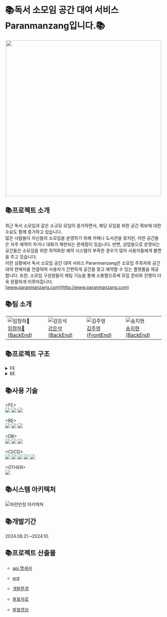 <h1>📚독서 소모임 공간 대여 서비스 Paranmanzang입니다.📚</h1>

<div align="center">
  <img src="https://github.com/user-attachments/assets/2b740bf6-e09b-4e56-8c3b-1dcc223dd33f" width="500"/>
</div>


<h2>📚프로젝트 소개</h2>

최근 독서 소모임과 같은 소규모 모임이 증가하면서, 해당 모임을 위한 공간 확보에 대한 수요도 함께 증가하고 있습니다.</br>
많은 사람들이 자신들의 소모임을 운영하기 위해 카페나 도서관을 찾지만, 이런 공간들은 자주 예약이 차거나 대화가 제한되는 문제점이 있습니다. 반면, 상업용으로 운영되는 공간들은 소모임을 위한 최적화된 예약 시스템이 부족한 경우가 많아 사용자들에게 불편을 주고 있습니다.</br>
이런 상황에서 독서 소모임 공간 대여 서비스 Paranmanzang은 소모임 주최자와 공간 대여 판매자를 연결하여 사용자가 간편하게 공간을 찾고 예약할 수 있는 플랫폼을 제공합니다. 또한, 소모임 구성원들이 채팅 기능을 통해 소통함으로써 모임 준비와 진행이 더욱 원활하게 이루어집니다.</br>
[www.paranmanzang.com](http://www.paranmanzang.com)</br>

<h2>📚팀 소개</h2>

<div align="center">
    <table>
        <tr>
            <td><img src="https://github.com/user-attachments/assets/adb74647-19ed-4942-83be-3d1d932aed2d" alt="임청하👑"/><br/><a href="https://github.com/chenghaLim">임청하👑 (BackEnd)</a></td>
            <td><img src="https://github.com/user-attachments/assets/e773a829-d675-410f-a2fd-28d811b98240" alt="강은석"/><br/><a href="https://github.com/MeteoRiver">강은석 (BackEnd)</a></td>
            <td><img src="https://github.com/user-attachments/assets/e887ac70-4c65-44d9-8a68-5aa9976238db" alt="김주영"/><br/><a href="https://github.com/Jyservice781">김주영 (FrontEnd)</a></td>
            <td><img src="https://github.com/user-attachments/assets/ef374542-3d5f-4364-9355-e1f501e77eab" alt="송지현"/><br/><a href="https://github.com/Songj2">송지현 (BackEnd)</a></td>
        </tr>
    </table>
</div>


<h2>📚프로젝트 구조</h2>
<details><summary>FE</summary>
프론트 추가 예정

</details>

<details><summary>BE</summary> 
├── .gitignore</br>
├── .gitmodules</br>
├── Jenkinsfile</br>
├── back_output.txt</br>
├── build.gradle</br>
├── database</br>
│   └── docker-compose.yaml</br>
├── docker-compose.yaml</br>
├── file_source.json</br>
├── gradle</br>
│   └── wrapper</br>
│       ├── gradle-wrapper.jar</br>
│       └── gradle-wrapper.properties</br>
├── gradlew</br>
├── gradlew.bat</br>
├── server</br>
│   ├── config-server</br>
│   ├── eureka-server</br>
│   │   ├── .gitignore</br>
│   │   ├── Dockerfile</br>
│   │   ├── build.gradle</br>
│   │   ├── eureka.yaml</br>
│   │   └── src</br>
│   │       └── eurekaserver</br>
│   │           └── EurekaServerApplication.java</br>
│   │   └── resources</br>
│   │       └── application.yaml</br>
│   ├── gateway-server</br>
│   │   ├── .gitignore</br>
│   │   ├── Dockerfile</br>
│   │   ├── build.gradle</br>
│   │   ├── gateway.yaml</br>
│   │   └── src</br>
│   │       └── gatewayserver</br>
│   │           ├── Enum</br>
│   │           │   ├── .DS_Store</br>
│   │           │   ├── CodeEnum.java</br>
│   │           │   ├── ExceptionStatus.java</br>
│   │           │   └── Role.java</br>
│   │           ├── Filter</br>
│   │           │   ├── .DS_Store</br>
│   │           │   ├── GatewayRouter.java</br>
│   │           │   ├── LoginFilter.java</br>
│   │           │   ├── LogoutFilter.java</br>
│   │           │   └── ReissueFilter.java</br>
│   │           ├── GatewayException.java</br>
│   │           ├── GatewayServerApplication.java</br>
│   │           ├── config</br>
│   │           │   ├── .DS_Store</br>
│   │           │   ├── MongoConfig.java</br>
│   │           │   ├── RedisConfig.java</br>
│   │           │   ├── SecurityConfig.java</br>
│   │           │   ├── UriConfiguration.java</br>
│   │           │   ├── UserRoute.java</br>
│   │           │   └── WebClientConfig.java</br>
│   │           ├── controller</br>
│   │           │   └── UserController.java</br>
│   │           ├── jwt</br>
│   │           │   ├── CustomAuthenticationFailureHandler.java</br>
│   │           │   ├── CustomAuthenticationSuccessHandler.java</br>
│   │           │   ├── CustomReactiveAuthenticationManager.java</br>
│   │           │   ├── JWTUtil.java</br>
│   │           │   └── JwtTokenServiceImpl.java</br>
│   │           ├── model</br>
│   │           │   ├── .DS_Store</br>
│   │           │   ├── Domain</br>
│   │           │   │   ├── .DS_Store</br>
│   │           │   │   ├── UserModel.java</br>
│   │           │   │   └── oauth</br>
│   │           │   │       ├── CustomOAuth2User.java</br>
│   │           │   │       ├── CustomUserDetails.java</br>
│   │           │   │       ├── NaverResponse.java</br>
│   │           │   │       └── OAuth2Response.java</br>
│   │           │   ├── LoginModel.java</br>
│   │           │   ├── RegisterModel.java</br>
│   │           │   ├── entity</br>
│   │           │   │   └── User.java</br>
│   │           │   └── repository</br>
│   │           │       └── UserRepository.java</br>
│   │           ├── oauth</br>
│   │           │   ├── CustomOAuth2UserService.java</br>
│   │           │   ├── CustomReactiveUserDetailsService.java</br>
│   │           │   └── CustomSuccessHandler.java</br>
│   │           └── service</br>
│   │               ├── .DS_Store</br>
│   │               ├── Impl</br>
│   │               │   └── UserServiceImpl.java</br>
│   │               └── UserService.java</br>
│   └── secret-server</br>
├── service</br>
│   ├── chat-service</br>
│   │   ├── .gitignore</br>
│   │   ├── Dockerfile</br>
│   │   ├── build.gradle</br>
│   │   ├── chat.yaml</br>
│   │   └── src</br>
│   │       └── chatservice</br>
│   │           ├── ChatServiceApplication.java</br>
│   │           ├── config</br>
│   │           │   ├── ChatMessageRoute.java</br>
│   │           │   ├── ChatRoomRoute.java</br>
│   │           │   ├── ChatUserRoute.java</br>
│   │           │   ├── MongoConfig.java</br>
│   │           │   └── RedisConfig.java</br>
│   │           ├── controller</br>
│   │           │   ├── ChatMessageHandler.java</br>
│   │           │   ├── ChatRoomHandler.java</br>
│   │           │   └── ChatUserHandler.java</br>
│   │           ├── model</br>
│   │           │   ├── domain</br>
│   │           │   │   ├── ChatUnReadUserModel.java</br>
│   │           │   │   ├── ChatUserModel.java</br>
│   │           │   │   ├── message</br>
│   │           │   │   │   ├── ChatMessageModel.java</br>
│   │           │   │   │   └── RequestChatMessageModel.java</br>
│   │           │   │   └── room</br>
│   │           │   │       ├── ChatRoomModel.java</br>
│   │           │   │       ├── ChatRoomNameModel.java</br>
│   │           │   │       └── ChatRoomPasswordModel.java</br>
│   │           │   ├── entity</br>
│   │           │   │   ├── ChatMessage.java</br>
│   │           │   │   ├── ChatRoom.java</br>
│   │           │   │   ├── ChatUser.java</br>
│   │           │   │   └── ChatUserTimeStamp.java</br>
│   │           │   ├── enums</br>
│   │           │   │   └── MessageType.java</br>
│   │           │   └── repository</br>
│   │           │       ├── ChatMessageRepository.java</br>
│   │           │       ├── ChatRoomRepository.java</br>
│   │           │       ├── ChatUserRepository.java</br>
│   │           │       ├── ChatUserTimeStampRepository.java</br>
│   │           │       ├── CustomChatMessageRepository.java</br>
│   │           │       ├── CustomChatRoomRepository.java</br>
│   │           │       ├── CustomChatUserRepository.java</br>
│   │           │       ├── CustomChatUserTimeStampRepository.java</br>
│   │           │       └── impl</br>
│   │           │           ├── CustomChatMessageRepositoryImpl.java</br>
│   │           │           ├── CustomChatRoomRepositoryImpl.java</br>
│   │           │           ├── CustomChatUserRepositoryImpl.java</br>
│   │           │           └── CustomChatUserTimeStampRepositoryImpl.java</br>
│   │           ├── service</br>
│   │           │   ├── ChatService.java</br>
│   │           │   └── impl</br>
│   │           │       └── ChatServiceImpl.java</br>
│   │           └── util</br>
│   │               └── ProfanityFilter.java</br>
│   ├── comment-service</br>
│   │   ├── .gitignore</br>
│   │   ├── Dockerfile</br>
│   │   ├── build.gradle</br>
│   │   ├── comment.yaml</br>
│   │   └── src</br>
│   │       └── commentservice</br>
│   │           ├── CommentServiceApplication.java</br>
│   │           ├── config</br>
│   │           │   └── QuerydslConfig.java</br>
│   │           ├── controller</br>
│   │           │   └── CommentController.java</br>
│   │           ├── model</br>
│   │           │   ├── domain</br>
│   │           │   │   ├── CommentRequestModel.java</br>
│   │           │   │   ├── CommentResponseModel.java</br>
│   │           │   │   ├── ErrorField.java</br>
│   │           │   │   └── ExceptionResponseModel.java</br>
│   │           │   ├── entity</br>
│   │           │   │   └── Comment.java</br>
│   │           │   └── repository</br>
│   │           │       ├── CommentRepository.java</br>
│   │           │       ├── CustomCommentRepository.java</br>
│   │           │       └── impl</br>
│   │           │           └── CommentRepositoryImpl.java</br>
│   │           ├── service</br>
│   │           │   ├── CommentService.java</br>
│   │           │   └── impl</br>
│   │           │       └── CommentServiceImpl.java</br>
│   │           └── util</br>
│   │               └── GlobalExceptionHandler.java</br>
│   ├── file-service</br>
│   │   ├── .gitignore</br>
│   │   ├── Dockerfile</br>
│   │   ├── build.gradle</br>
│   │   ├── file.yaml</br>
│   │   └── src</br>
│   │       └── fileservice</br>
│   │           ├── FileServiceApplication.java</br>
│   │           ├── config</br>
│   │           │   ├── MongoConfig.java</br>
│   │           │   ├── S3Config.java</br>
│   │           │   └── SwaggerConfig.java</br>
│   │           ├── controller</br>
│   │           │   └── FileController.java</br>
│   │           ├── model</br>
│   │           │   ├── domain</br>
│   │           │   │   ├── ErrorField.java</br>
│   │           │   │   ├── ExceptionResponseModel.java</br>
│   │           │   │   ├── FileDeleteModel.java</br>
│   │           │   │   └── FileModel.java</br>
│   │           │   ├── entity</br>
│   │           │   │   └── File.java</br>
│   │           │   ├── enums</br>
│   │           │   │   └── FileType.java</br>
│   │           │   └── repository</br>
│   │           │       ├── FileRepository.java</br>
│   │           │       ├── custom</br>
│   │           │       │   └── FileCustomRepository.java</br>
│   │           │       └── impl</br>
│   │           │           └── FileCustomRepositoryImpl.java</br>
│   │           ├── service</br>
│   │           │   ├── FileService.java</br>
│   │           │   └── impl</br>
│   │           │       └── FileServiceImpl.java</br>
│   │           └── util</br>
│   │               └── GlobalExceptionHandler.java</br>
│   ├── group-service</br>
│   │   ├── .gitignore</br>
│   │   ├── Dockerfile</br>
│   │   ├── build.gradle</br>
│   │   ├── group.yaml</br>
│   │   ├── redis</br>
│   │   │   └── data</br>
│   │   │       └── dump.rdb</br>
│   │   └── src</br>
│   │       └── groupservice</br>
│   │           ├── GroupServiceApplication.java</br>
│   │           ├── config</br>
│   │           │   └── QuerydslConfig.java</br>
│   │           ├── controller</br>
│   │           │   ├── BookController.java</br>
│   │           │   ├── GroupController.java</br>
│   │           │   ├── GroupPostController.java</br>
│   │           │   └── LikeBookController.java</br>
│   │           ├── enums</br>
│   │           │   ├── CodeEnum.java</br>
│   │           │   └── GroupPostCategory.java</br>
│   │           ├── model</br>
│   │           │   ├── domain</br>
│   │           │   │   ├── BookResponseModel.java</br>
│   │           │   │   ├── ErrorField.java</br>
│   │           │   │   ├── ExceptionResponseModel.java</br>
│   │           │   │   ├── GroupModel.java</br>
│   │           │   │   ├── GroupPostModel.java</br>
│   │           │   │   ├── GroupPostResponseModel.java</br>
│   │           │   │   ├── GroupResponseModel.java</br>
│   │           │   │   ├── JoiningModel.java</br>
│   │           │   │   └── LikeBookModel.java</br>
│   │           │   ├── entity</br>
│   │           │   │   ├── Book.java</br>
│   │           │   │   ├── Group.java</br>
│   │           │   │   ├── GroupPost.java</br>
│   │           │   │   ├── Joining.java</br>
│   │           │   │   └── LikeBooks.java</br>
│   ├── book-service</br>
│   │   ├── .gitignore</br>
│   │   ├── Dockerfile</br>
│   │   ├── build.gradle</br>
│   │   ├── book.yaml</br>
│   │   └── src</br>
│   │       │   │           └── bookservice</br>
│   │       │   │               ├── BookServiceApplication.java</br>
│   │       │   │               ├── config</br>
│   │       │   │               │   ├── QuerydslConfig.java</br>
│   │       │   │               │   └── SwaggerConfig.java</br>
│   │       │   │               ├── controller</br>
│   │       │   │               │   ├── BookController.java</br>
│   │       │   │               │   ├── GroupPostController.java</br>
│   │       │   │               │   ├── GroupController.java</br>
│   │       │   │               │   ├── JoiningController.java</br>
│   │       │   │               │   └── LikeBookController.java</br>
│   │       │   │               ├── model</br>
│   │       │   │               │   ├── domain</br>
│   │       │   │               │   │   ├── BookModel.java</br>
│   │       │   │               │   │   ├── GroupPostModel.java</br>
│   │       │   │               │   │   ├── GroupModel.java</br>
│   │       │   │               │   │   ├── JoiningModel.java</br>
│   │       │   │               │   │   ├── LikeBookModel.java</br>
│   │       │   │               │   │   └── ErrorResponseModel.java</br>
│   │       │   │               │   └── dto</br>
│   │       │   │               │       ├── BookDTO.java</br>
│   │       │   │               │       ├── GroupPostDTO.java</br>
│   │       │   │               │       ├── GroupDTO.java</br>
│   │       │   │               │       ├── JoiningDTO.java</br>
│   │       │   │               │       └── LikeBookDTO.java</br>
│   │       │   │               ├── entity</br>
│   │       │   │               │   ├── Book.java</br>
│   │       │   │               │   ├── GroupPost.java</br>
│   │       │   │               │   ├── Group.java</br>
│   │       │   │               │   ├── Joining.java</br>
│   │       │   │               │   └── LikeBook.java</br>
│   │       │   │               ├── repository</br>
│   │       │   │               │   ├── BookRepository.java</br>
│   │       │   │               │   ├── BookRepositoryCustom.java</br>
│   │       │   │               │   ├── GroupPostRepository.java</br>
│   │       │   │               │   ├── GroupPostRepositoryCustom.java</br>
│   │       │   │               │   ├── GroupRepository.java</br>
│   │       │   │               │   ├── GroupRepositoryCustom.java</br>
│   │       │   │               │   ├── JoiningRepository.java</br>
│   │       │   │               │   ├── LikeBooksRepository.java</br>
│   │       │   │               │   ├── LikeBooksRepositoryCustom.java</br>
│   │       │   │               │   └── impl</br>
│   │       │   │               │       ├── BookRepositoryCustomImpl.java</br>
│   │       │   │               │       ├── GroupPostRepositoryCustomImpl.java</br>
│   │       │   │               │       ├── GroupRepositoryCustomImpl.java</br>
│   │       │   │               │       └── LikeBooksRepositoryCustomImpl.java</br>
│   │       │   │               ├── service</br>
│   │       │   │               │   ├── BookService.java</br>
│   │       │   │               │   ├── GroupPostService.java</br>
│   │       │   │               │   ├── GroupService.java</br>
│   │       │   │               │   ├── JoiningService.java</br>
│   │       │   │               │   ├── LikeBookService.java</br>
│   │       │   │               │   └── impl</br>
│   │       │   │               │       ├── BookServiceImpl.java</br>
│   │       │   │               │       ├── GroupPostServiceImpl.java</br>
│   │       │   │               │       ├── GroupServiceImpl.java</br>
│   │       │   │               │       ├── JoiningServiceImpl.java</br>
│   │       │   │               │       └── LikeBookServiceImpl.java</br>
│   │       │   │               └── util</br>
│   │       │   │                   └── GlobalExceptionHandler.java</br>
│   ├── room-service</br>
│   │   ├── .gitignore</br>
│   │   ├── Dockerfile</br>
│   │   ├── build.gradle</br>
│   │   ├── room.yaml</br>
│   │   └── src</br>
│   │       │   │           └── roomservice</br>
│   │       │   │               ├── RoomServiceApplication.java</br>
│   │       │   │               ├── config</br>
│   │       │   │               │   ├── QuerydslConfig.java</br>
│   │       │   │               │   └── SwaggerConfig.java</br>
│   │       │   │               ├── controller</br>
│   │       │   │               │   ├── AccountController.java</br>
│   │       │   │               │   ├── AddressController.java</br>
│   │       │   │               │   ├── BookingController.java</br>
│   │       │   │               │   ├── ReviewController.java</br>
│   │       │   │               │   ├── RoomController.java</br>
│   │       │   │               │   └── TimeController.java</br>
│   │       │   │               ├── model</br>
│   │       │   │               │   ├── domain</br>
│   │       │   │               │   │   ├── AccountCancelModel.java</br>
│   │       │   │               │   │   ├── AccountModel.java</br>
│   │       │   │               │   │   ├── AccountResultModel.java</br>
│   │       │   │               │   │   ├── AddressModel.java</br>
│   │       │   │               │   │   ├── AddressUpdateModel.java</br>
│   │       │   │               │   │   ├── BookingModel.java</br>
│   │       │   │               │   │   ├── ErrorField.java</br>
│   │       │   │               │   │   ├── ExceptionResponseModel.java</br>
│   │       │   │               │   │   ├── ReviewModel.java</br>
│   │       │   │               │   │   ├── ReviewUpdateModel.java</br>
│   │       │   │               │   │   ├── RoomModel.java</br>
│   │       │   │               │   │   ├── RoomUpdateModel.java</br>
│   │       │   │               │   │   ├── RoomWTimeModel.java</br>
│   │       │   │               │   │   ├── TimeModel.java</br>
│   │       │   │               │   │   └── TimeSaveModel.java</br>
│   │       │   │               │   ├── entity</br>
│   │       │   │               │   │   ├── Account.java</br>
│   │       │   │               │   │   ├── Address.java</br>
│   │       │   │               │   │   ├── Booking.java</br>
│   │       │   │               │   │   ├── Review.java</br>
│   │       │   │               │   │   ├── Room.java</br>
│   │       │   │               │   │   └── Time.java</br>
│   │       │   │               │   └── repository</br>
│   │       │   │               │       ├── AccountCustomRepository.java</br>
│   │       │   │               │       ├── AccountRepository.java</br>
│   │       │   │               │       ├── AddressCustomRepository.java</br>
│   │       │   │               │       ├── AddressRepository.java</br>
│   │       │   │               │       ├── BookingCustomRepository.java</br>
│   │       │   │               │       ├── BookingRepository.java</br>
│   │       │   │               │       ├── ReviewCustomRepository.java</br>
│   │       │   │               │       ├── ReviewRepository.java</br>
│   │       │   │               │       ├── RoomCustomRepository.java</br>
│   │       │   │               │       ├── RoomRepository.java</br>
│   │       │   │               │       ├── TimeCustomRepository.java</br>
│   │       │   │               │       ├── TimeRepository.java</br>
│   │       │   │               │       └── impl</br>
│   │       │   │               │           ├── AccountRepositoryImpl.java</br>
│   │       │   │               │           ├── AddressRepositoryImpl.java</br>
│   │       │   │               │           ├── BookingRepositoryImpl.java</br>
│   │       │   │               │           ├── ReviewRepositoryImpl.java</br>
│   │       │   │               │           ├── RoomRepositoryImpl.java</br>
│   │       │   │               │           └── TimeRepositoryImpl.java</br>
│   │       │   │               ├── service</br>
│   │       │   │               │   ├── AccountService.java</br>
│   │       │   │               │   ├── AddressService.java</br>
│   │       │   │               │   ├── BookingService.java</br>
│   │       │   │               │   ├── ReviewService.java</br>
│   │       │   │               │   ├── RoomService.java</br>
│   │       │   │               │   ├── TimeService.java</br>
│   │       │   │               │   └── impl</br>
│   │       │   │               │       ├── AccountServiceImpl.java</br>
│   │       │   │               │       ├── AddressServiceImpl.java</br>
│   │       │   │               │       ├── BookingServiceImpl.java</br>
│   │       │   │               │       ├── ReviewServiceImpl.java</br>
│   │       │   │               │       ├── RoomServiceImpl.java</br>
│   │       │   │               │       └── TimeServiceImpl.java</br>
│   │       │   │               └── util</br>
│   │       │   │                   ├── Converter.java</br>
│   │       │   │                   └── GlobalExceptionHandler.java</br>
│   └── user-service</br>
│       ├── .gitignore</br>
│       ├── Dockerfile</br>
│       ├── build.gradle</br>
│       ├── gradle</br>
│       │   └── wrapper</br>
│       │       ├── gradle-wrapper.jar</br>
│       │       └── gradle-wrapper.properties</br>
│       ├── gradlew</br>
│       ├── gradlew.bat</br>
│       └── src</br>
│           └── userservice</br>
│               ├── UserServiceApplication.java</br>
│               ├── config</br>
│               │   ├── QuerydslConfig.java</br>
│               │   └── SwaggerConfig.java</br>
│               ├── controller</br>
│               │   ├── AdminPostController.java</br>
│               │   ├── DeclarationPostController.java</br>
│               │   ├── FriendController.java</br>
│               │   ├── LikePostController.java</br>
│               │   └── LikeRoomController.java</br>
│               ├── model</br>
│               │   ├── domain</br>
│               │   │   ├── AdminPostModel.java</br>
│               │   │   ├── DeclarationPostModel.java</br>
│               │   │   ├── FriendModel.java</br>
│               │   │   ├── LikePostModel.java</br>
│               │   │   └── LikeRoomModel.java</br>
│               │   ├── entity</br>
│               │   │   ├── AdminPosts.java</br>
│               │   │   ├── DeclarationPosts.java</br>
│               │   │   ├── Friends.java</br>
│               │   │   ├── LikePosts.java</br>
│               │   │   └── LikeRooms.java</br>
│               │   └── repository</br>
│               │       ├── AdminPostRepository.java</br>
│               │       ├── DeclarationPostRepository.java</br>
│               │       ├── FriendRepository.java</br>
│               │       ├── Impl</br>
│               │       │   ├── AdminPostRepositoryImpl.java</br>
│               │       │   ├── DeclarationPostRepositoryImpl.java</br>
│               │       │   ├── FriendRepositoryImpl.java</br>
│               │       │   ├── LikePostRepositoryImpl.java</br>
│               │       │   └── LikeRoomRepositoryImpl.java</br>
│               │       ├── LikePostRepository.java</br>
│               │       ├── LikeRoomRepository.java</br>
│               │       └── custom</br>
│               │           ├── AdminPostRepositoryCustom.java</br>
│               │           ├── DeclarationPostRepositoryCustom.java</br>
│               │           ├── FriendRepositoryCustom.java</br>
│               │           ├── LikePostRepositoryCustom.java</br>
│               │           └── LikeRoomRepositoryCustom.java</br>
│               └── service</br>
│                   ├── AdminPostService.java</br>
│                   ├── DeclarationPostService.java</br>
│                   ├── FriendService.java</br>
│                   ├── LikePostService.java</br>
│                   ├── LikeRoomService.java</br>
│                   └── impl</br>
│                       ├── AdminPostServiceImpl.java</br>
│                       ├── DeclarationPostServiceImpl.java</br>
│                       ├── FriendServiceImpl.java</br>
│                       ├── LikePostServiceImpl.java</br>
│                       └── LikeRoomServiceImpl.java</br>
└── user.yaml</br>
└── settings.gradle</br>
</details>




<h2>📚사용 기술</h2>

&lt;FE&gt;</br>
<img src="https://img.shields.io/badge/nextdotjs-000000?style=for-the-badge&logo=nextdotjs&logoColor=white">
<img src="https://img.shields.io/badge/redux-764ABC?style=for-the-badge&logo=redux&logoColor=white">
<img src="https://img.shields.io/badge/yarn-2C8EBB?style=for-the-badge&logo=yarn&logoColor=white"></br>

&lt;BE&gt;</br>
<img src="https://img.shields.io/badge/springboot-6DB33F?style=for-the-badge&logo=springboot&logoColor=white">
<img src="https://img.shields.io/badge/springsecurity-6DB33F?style=for-the-badge&logo=springsecurity&logoColor=white">
<img src="https://img.shields.io/badge/netflix-E50914?style=for-the-badge&logo=netflix&logoColor=white"></br>

&lt;DB&gt;</br>
<img src="https://img.shields.io/badge/mysql-4479A1?style=for-the-badge&logo=mysql&logoColor=white">
<img src="https://img.shields.io/badge/redis-FF4438?style=for-the-badge&logo=redis&logoColor=white">
<img src="https://img.shields.io/badge/mongodb-47A248?style=for-the-badge&logo=mongodb&logoColor=white"></br>

&lt;CI/CD&gt;</br>
<img src="https://img.shields.io/badge/navercloud-03C75A?style=for-the-badge&logo=naver&logoColor=white">
<img src="https://img.shields.io/badge/amazons3-569A31?style=for-the-badge&logo=amazons3&logoColor=white">
<img src="https://img.shields.io/badge/docker-2496ED?style=for-the-badge&logo=docker&logoColor=white">
<img src="https://img.shields.io/badge/kubernetes-326CE5?style=for-the-badge&logo=kubernetes&logoColor=white">
<img src="https://img.shields.io/badge/jenkins-D24939?style=for-the-badge&logo=jenkins&logoColor=white"></br>

&lt;OTHER&gt;</br>
<img src="https://img.shields.io/badge/postman-FF6C37?style=for-the-badge&logo=postman&logoColor=white"></br>

<h2>📚시스템 아키텍처</h2>

![파란만장 아키텍쳐](https://github.com/user-attachments/assets/c4ed55a7-f752-4dbe-9c69-cae1bbc30a6f)

<!--나중에 지피티로 돌려서 좀 예쁘게 수정....-->
<h2>📚개발기간</h2>
2024.08.21.~2024.10.

<h2>📚프로젝트 산출물</h2>

<ul style="list-style-type:circle;">
 <li>
  
  [api 명세서](https://www.notion.so/REST-API-11e4a940b48480d5ac99ef3f726bc0c3)
 </li>
 <li>
  
  [erd](https://www.notion.so/ERD-11e4a940b4848071a262d0581befa07f)</li>
 <li>
  
  [개발환경](https://www.notion.so/11e4a940b48480688ac3fcce8025d49b)</li>
 <li>
     
  [발표자료](https://github.com/paranmanzang/paran_msa/blob/master/paranmanzang%20final_rev1.pptx)</li>
 <li>
  
  [발표영상](https://www.youtube.com/)</li>
</ul>

